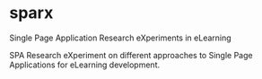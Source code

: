 # sparx
Single Page Application Research eXperiments in eLearning 

SPA Research eXperiment on different approaches to Single Page Applications for eLearning development.
